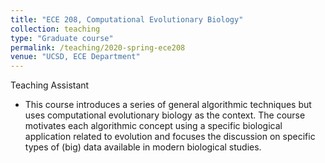 ```yaml
---
title: "ECE 208, Computational Evolutionary Biology"
collection: teaching
type: "Graduate course"
permalink: /teaching/2020-spring-ece208
venue: "UCSD, ECE Department"
---
```


Teaching Assistant
* This course introduces a series of general algorithmic techniques but uses computational evolutionary biology as the context. 
The course motivates each algorithmic concept using a specific biological application related to evolution and focuses 
the discussion on specific types of (big) data available in modern biological studies.
